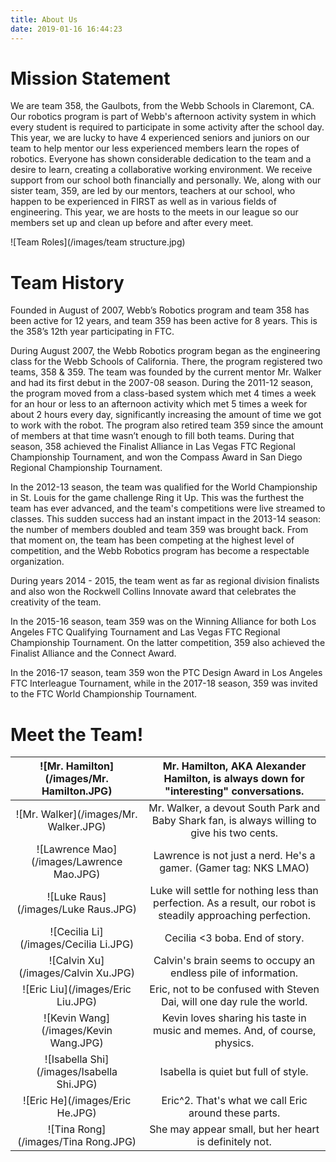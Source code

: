 ```yaml
---
title: About Us
date: 2019-01-16 16:44:23
---
```

# Mission Statement

We are team 358, the Gaulbots, from the Webb Schools in Claremont, CA. Our robotics program is part of Webb's afternoon activity system in which every student is required to participate in some activity after the school day. This year, we are lucky to have 4 experienced seniors and juniors on our team to help mentor our less experienced members learn the ropes of robotics. Everyone has shown considerable dedication to the team and a desire to learn, creating a collaborative working environment. We receive support from our school both financially and personally. We, along with our sister team, 359, are led by our mentors, teachers at our school, who happen to be experienced in FIRST as well as in various fields of engineering. This year, we are hosts to the meets in our league so our members set up and clean up before and after every meet.

![Team Roles](/images/team structure.jpg)
# Team History

Founded in August of 2007, Webb’s Robotics program and team 358 has been active for 12 years, and team 359 has been active for 8 years. This is the 358’s 12th year participating in FTC.

During August 2007, the Webb Robotics program began as the engineering class for the Webb Schools of California. There, the program registered two teams, 358 & 359. The team was founded by the current mentor Mr. Walker and had its first debut in the 2007-08 season. During the 2011-12 season, the program moved from a class-based system which met 4 times a week for an hour or less to an afternoon activity which met 5 times a week for about 2 hours every day, significantly increasing the amount of time we got to work with the robot. The program also retired team 359 since the amount of members at that time wasn’t enough to fill both teams. During that season, 358 achieved the Finalist Alliance in Las Vegas FTC Regional Championship Tournament, and won the Compass Award in San Diego Regional Championship Tournament.

In the 2012-13 season, the team was qualified for the World Championship in St. Louis for the game challenge Ring it Up. This was the furthest the team has ever advanced, and the team's competitions were live streamed to classes. This sudden success had an instant impact in the 2013-14 season: the number of members doubled and team 359 was brought back. From that moment on, the team has been competing at the highest level of competition, and the Webb Robotics program has become a respectable organization.

During years 2014 - 2015, the team went as far as regional division finalists and also won the Rockwell Collins Innovate award that celebrates the creativity of the team.

In the 2015-16 season, team 359 was on the Winning Alliance for both Los Angeles FTC Qualifying Tournament and Las Vegas FTC Regional Championship Tournament. On the latter competition, 359 also achieved the Finalist Alliance and the Connect Award.

In the 2016-17 season, team 359 won the PTC Design Award in Los Angeles FTC Interleague Tournament, while in the 2017-18 season, 359 was invited to the FTC World Championship Tournament.

# Meet the Team!

| ![Mr. Hamilton](/images/Mr. Hamilton.JPG) |             Mr. Hamilton, AKA Alexander Hamilton, is always down for "interesting" conversations.             |
|:-----------------------------------------:|:-------------------------------------------------------------------------------------------------------------:|
| ![Mr. Walker](/images/Mr. Walker.JPG)     |          Mr. Walker, a devout South Park and Baby Shark fan, is always willing to give his two cents.         |
| ![Lawrence Mao](/images/Lawrence Mao.JPG) |                        Lawrence is not just a nerd. He's a gamer. (Gamer tag: NKS LMAO)                       |
| ![Luke Raus](/images/Luke Raus.JPG)       | Luke will settle for nothing less than perfection. As a result, our robot is steadily approaching perfection. |
| ![Cecilia Li](/images/Cecilia Li.JPG)     |                                         Cecilia <3 boba. End of story.                                        |
| ![Calvin Xu](/images/Calvin Xu.JPG)       |                         Calvin's brain seems to occupy an endless pile of information.                        |
| ![Eric Liu](/images/Eric Liu.JPG)         |                     Eric, not to be confused with Steven Dai, will one day rule the world.                    |
| ![Kevin Wang](/images/Kevin Wang.JPG)     |                   Kevin loves sharing his taste in music and memes. And, of course, physics.                  |
| ![Isabella Shi](/images/Isabella Shi.JPG) |                                      Isabella is quiet but full of style.                                     |
| ![Eric He](/images/Eric He.JPG)           |                              Eric^2. That's what we call Eric around these parts.                             |
| ![Tina Rong](/images/Tina Rong.JPG)       |                             She may appear small, but her heart is definitely not.                            |
